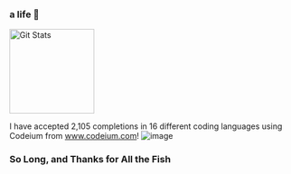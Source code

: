 ### a life 👋

<a href="https://github.com/memachado">
<img alt="Git Stats" src="https://github-readme-stats.vercel.app/api?username=memachado&count_private=true&show_icons=true" align="center" height="150" />
</a>

<br>

I have accepted 2,105 completions in 16 different coding languages using Codeium from www.codeium.com! ![image](https://github.com/memachado/memachado/assets/20932346/0b296a29-ac91-4d9c-9ec5-620bab37ccdd)



### So Long, and Thanks for All the Fish 
